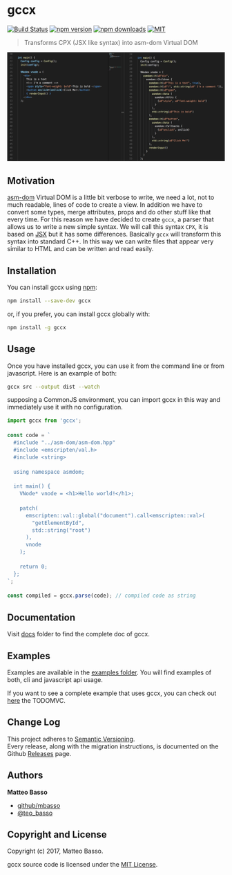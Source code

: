 # gccx

[![Build Status](https://travis-ci.org/mbasso/gccx.svg?branch=master)](https://travis-ci.org/mbasso/gccx)
[![npm version](https://img.shields.io/npm/v/gccx.svg)](https://www.npmjs.com/package/gccx)
[![npm downloads](https://img.shields.io/npm/dm/gccx.svg?maxAge=2592000)](https://www.npmjs.com/package/gccx)
[![MIT](https://img.shields.io/npm/l/gccx.svg)](https://github.com/mbasso/gccx/blob/master/LICENSE.md)

> Transforms CPX (JSX like syntax) into asm-dom Virtual DOM

![Preview](preview.jpeg)

## Motivation

[asm-dom](https://github.com/mbasso/asm-dom) Virtual DOM is a little bit verbose to write, we need a lot, not to much readable, lines of code to create a view. In addition we have to convert some types, merge attributes, props and do other stuff like that every time. For this reason we have decided to create `gccx`, a parser that allows us to write a new simple syntax. We will call this syntax `CPX`, it is based on [JSX](https://facebook.github.io/jsx/) but it has some differences. Basically `gccx` will transform this syntax into standard C++. In this way we can write files that appear very similar to HTML and can be written and read easily.

## Installation

You can install gccx using [npm](https://www.npmjs.com/package/gccx):

```bash
npm install --save-dev gccx
```

or, if you prefer, you can install gccx globally with:

```bash
npm install -g gccx
```

## Usage

Once you have installed gccx, you can use it from the command line or from javascript. Here is an example of both:

```bash
gccx src --output dist --watch
```

supposing a CommonJS environment, you can import gccx in this way and immediately use it with no configuration.

```js
import gccx from 'gccx';

const code = `
  #include "../asm-dom/asm-dom.hpp"
  #include <emscripten/val.h>
  #include <string>

  using namespace asmdom;

  int main() {
    VNode* vnode = <h1>Hello world!</h1>;

    patch(
      emscripten::val::global("document").call<emscripten::val>(
        "getElementById",
        std::string("root")
      ),
      vnode
    );

    return 0;
  };
`;

const compiled = gccx.parse(code); // compiled code as string
```

## Documentation

Visit [docs](https://github.com/mbasso/gccx/blob/master/docs) folder to find the complete doc of gccx.

## Examples

Examples are available in the [examples folder](https://github.com/mbasso/gccx/blob/master/examples). You will find examples of both, cli and javascript api usage.

If you want to see a complete example that uses gccx, you can check out [here](https://github.com/mbasso/asm-dom/tree/master/examples/todomvc%20-%20cpx) the TODOMVC.

## Change Log

This project adheres to [Semantic Versioning](http://semver.org/).  
Every release, along with the migration instructions, is documented on the Github [Releases](https://github.com/mbasso/gccx/releases) page.

## Authors
**Matteo Basso**
- [github/mbasso](https://github.com/mbasso)
- [@teo_basso](https://twitter.com/teo_basso)

## Copyright and License
Copyright (c) 2017, Matteo Basso.

gccx source code is licensed under the [MIT License](https://github.com/mbasso/gccx/blob/master/LICENSE.md).
